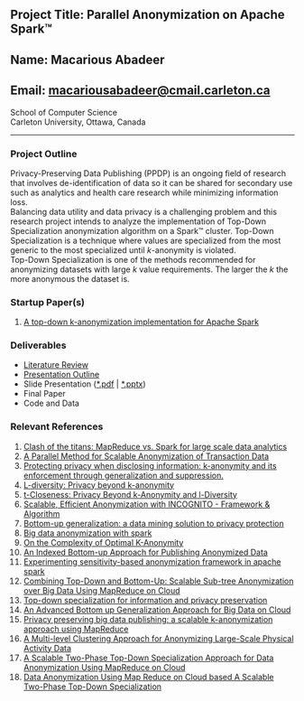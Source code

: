 ## Project Title: Parallel Anonymization on Apache Spark™
## Name: Macarious Abadeer
## Email: macariousabadeer@cmail.carleton.ca
School of Computer Science  
Carleton University, Ottawa, Canada

---

### Project Outline
Privacy-Preserving Data Publishing (PPDP) is an ongoing field of research that involves de-identification of data so it can be shared for secondary use such as analytics and health care research while minimizing information loss.  
Balancing data utility and data privacy is a challenging problem and this research project intends to analyze the implementation of Top-Down Specialization anonymization algorithm on a Spark&trade; cluster. Top-Down Specialization is a technique where values are specialized from the most generic to the most specialized until _k_-anonymity is violated.  
Top-Down Specialization is one of the methods recommended for anonymizing datasets with large _k_ value requirements. The larger the _k_ the more anonymous the dataset is.

### Startup Paper(s)
1. [A top-down k-anonymization implementation for Apache Spark](https://ieeexplore-ieee-org.proxy.library.carleton.ca/stamp/stamp.jsp?tp=&arnumber=8258492)

### Deliverables
* [Literature Review](/assets/project/Literature_Review.pdf)  
* [Presentation Outline](/assets/project/Presentation_Outline.pdf)  
* Slide Presentation ([\*.pdf](/assets/project/Presentation.pdf) | [\*.pptx](/assets/project/Presentation.pptx))  
* Final Paper  
* Code and Data  

### Relevant References
1. [Clash of the titans: MapReduce vs. Spark for large scale data analytics](https://dl-acm-org.proxy.library.carleton.ca/citation.cfm?doid=2831360.2831365)
1. [A Parallel Method for Scalable Anonymization of Transaction Data](https://ieeexplore-ieee-org.proxy.library.carleton.ca/stamp/stamp.jsp?tp=&arnumber=7165151)
1. [Protecting privacy when disclosing information: k-anonymity and its enforcement through generalization and suppression.](https://epic.org/privacy/reidentification/Samarati_Sweeney_paper.pdf)
1. [L-diversity: Privacy beyond k-anonymity](https://dl-acm-org.proxy.library.carleton.ca/citation.cfm?id=1217302)
1. [t-Closeness: Privacy Beyond k-Anonymity and l-Diversity](https://ieeexplore-ieee-org.proxy.library.carleton.ca/document/4221659)
1. [Scalable, Efficient Anonymization with INCOGNITO - Framework & Algorithm](https://ieeexplore-ieee-org.proxy.library.carleton.ca/stamp/stamp.jsp?tp=&arnumber=8029307)
1. [Bottom-up generalization: a data mining solution to privacy protection](https://ieeexplore-ieee-org.proxy.library.carleton.ca/stamp/stamp.jsp?tp=&arnumber=1410291)
1. [Big data anonymization with spark](https://ieeexplore-ieee-org.proxy.library.carleton.ca/stamp/stamp.jsp?tp=&arnumber=8093543)
1. [On the Complexity of Optimal K-Anonymity](https://dl-acm-org.proxy.library.carleton.ca/citation.cfm?id=1055591)
1. [An Indexed Bottom-up Approach for Publishing Anonymized Data](https://ieeexplore-ieee-org.proxy.library.carleton.ca/stamp/stamp.jsp?tp=&arnumber=6405918)
1. [Experimenting sensitivity-based anonymization framework in apache spark](https://journalofbigdata.springeropen.com/articles/10.1186/s40537-018-0149-0)
1. [Combining Top-Down and Bottom-Up: Scalable Sub-tree Anonymization over Big Data Using MapReduce on Cloud](https://ieeexplore-ieee-org.proxy.library.carleton.ca/stamp/stamp.jsp?tp=&arnumber=6680880)
1. [Top-down specialization for information and privacy preservation](https://ieeexplore-ieee-org.proxy.library.carleton.ca/stamp/stamp.jsp?tp=&arnumber=1410123)
1. [An Advanced Bottom up Generalization Approach for Big Data on Cloud](http://citeseerx.ist.psu.edu/viewdoc/download?doi=10.1.1.676.9611&rep=rep1&type=pdf)
1. [Privacy preserving big data publishing: a scalable k-anonymization approach using MapReduce](https://ieeexplore.ieee.org/stamp/stamp.jsp?tp=&arnumber=8048769)
1. [A Multi-level Clustering Approach for Anonymizing Large-Scale Physical Activity Data](https://arxiv.org/pdf/1908.07976.pdf)
1. [A Scalable Two-Phase Top-Down Specialization Approach for Data Anonymization Using MapReduce on Cloud](https://ieeexplore-ieee-org.proxy.library.carleton.ca/stamp/stamp.jsp?tp=&arnumber=6470603)
1. [Data Anonymization Using Map Reduce on Cloud based A Scalable Two-Phase Top-Down Specialization](https://pdfs.semanticscholar.org/961e/c43bd98da10ab1ca5c833e8094ad77b51344.pdf)
